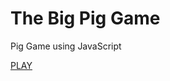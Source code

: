 # The Big Pig Game
Pig Game using JavaScript

<a href="https://www.anuragrajan.ml/TheBigPigGame">PLAY</a>
